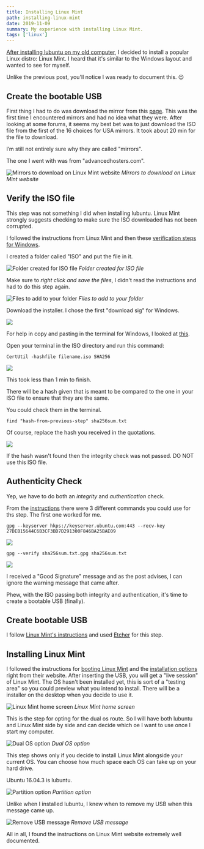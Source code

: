 ```yaml
---
title: Installing Linux Mint
path: installing-linux-mint
date: 2019-11-09
summary: My experience with installing Linux Mint.
tags: ['linux']
---
```


[After installing lubuntu on my old computer](/first-experience-with-linux), I decided to install a popular Linux distro: Linux Mint. I heard that it's similar to the Windows layout and wanted to see for myself.

Unlike the previous post, you'll notice I was ready to document this. 😉

## Create the bootable USB

First thing I had to do was download the mirror from this [page](https://linuxmint.com/edition.php?id=267). This was the first time I encountered mirrors and had no idea what they were. After looking at some forums, it seems my best bet was to just download the ISO file from the first of the 16 choices for USA mirrors. It took about 20 min for the file to download.

I’m still not entirely sure why they are called "mirrors".

The one I went with was from "advancedhosters.com".

![Mirrors to download on Linux Mint website](./images/2019-11-09/mirrors.png)
_Mirrors to download on Linux Mint website_

## Verify the ISO file

This step was not something I did when installing lubuntu. Linux Mint strongly suggests checking to make sure the ISO downloaded has not been corrupted.

I followed the instructions from Linux Mint and then these [verification steps for Windows](https://forums.linuxmint.com/viewtopic.php?f=42&t=291093).

I created a folder called "ISO" and put the file in it.

![Folder created for ISO file](./images/2019-11-09/documents.png)
_Folder created for ISO file_

Make sure to _right click and save the files_, I didn't read the instructions and had to do this step again.

![Files to add to your folder](./images/2019-11-09/prepare.jpg)
_Files to add to your folder_

Download the installer. I chose the first "download sig" for Windows.

![](./images/2019-11-09/installer.png)

For help in copy and pasting in the terminal for Windows, I looked at [this](https://www.bonkersabouttech.com/howto/how-to-copy-and-paste-in-cmd/468).

Open your terminal in the ISO directory and run this command:
```shell
CertUtil -hashfile filename.iso SHA256
```

![](./images/2019-11-09/cmd1.png)

This took less than 1 min to finish.

There will be a hash given that is meant to be compared to the one in your ISO file to ensure that they are the same.

You could check them in the terminal.

```shell
find "hash-from-previous-step" sha256sum.txt
```

Of course, replace the hash you received in the quotations.

![](./images/2019-11-09/cmd2.png)

If the hash wasn't found then the integrity check was not passed. DO NOT use this ISO file.

## Authenticity Check

Yep, we have to do both an _integrity_ and _authentication_ check.

From the [instructions](https://forums.linuxmint.com/viewtopic.php?f=42&t=291093) there were 3 different commands you could use for ths step. The first one worked for me.

```shell
gpg --keyserver hkps://keyserver.ubuntu.com:443 --recv-key 27DEB15644C6B3CF3BD7D291300F846BA25BAE09
```

![](./images/2019-11-09/cmd3.png)

```shell
gpg --verify sha256sum.txt.gpg sha256sum.txt
```

![](./images/2019-11-09/cmd4.png)

I received a "Good Signature" message and as the post advises, I can ignore the warning message that came after.

Phew, with the ISO passing both integrity and authentication, it's time to create a bootable USB (finally).

## Create bootable USB

I follow [Linux Mint's instructions](https://linuxmint-installation-guide.readthedocs.io/en/latest/burn.html) and used [Etcher](https://etcher.io/) for this step.

## Installing Linux Mint

I followed the instructions for [booting Linux Mint](https://linuxmint-installation-guide.readthedocs.io/en/latest/boot.html) and the [installation options](https://linuxmint-installation-guide.readthedocs.io/en/latest/install.html) right from their website.
After inserting the USB, you will get a "live session" of Linux Mint. The OS hasn't been installed yet, this is sort of a "testing area" so you could preview what you intend to install. There will be a installer on the desktop when you decide to use it. 

![Linux Mint home screen](./images/2019-11-09/home-screen.jpg)
_Linux Mint home screen_

This is the step for opting for the dual os route. So I will have both lubuntu and Linux Mint side by side and can decide which oe I want to use once I start my computer.

![Dual OS option](./images/2019-11-09/dual-os.jpg)
_Dual OS option_

This step shows only if you decide to install Linux Mint alongside your current OS. You can choose how much space each OS can take up on your hard drive.

Ubuntu 16.04.3 is lubuntu.

![Partition option](./images/2019-11-09/partition.jpg)
_Partition option_

Unlike when I installed lubuntu, I knew when to remove my USB when this message came up.

![Remove USB message](./images/2019-11-09/remove-usb.jpg)
_Remove USB message_

All in all, I found the instructions on Linux Mint website extremely well documented.